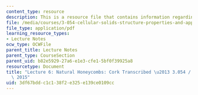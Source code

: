 ```yaml
---
content_type: resource
description: This is a resource file that contains information regarding lecture 6.
file: /media/courses/3-054-cellular-solids-structure-properties-and-applications-spring-2015/3df67bddc1c138f2e325e139ce0109cc_MIT3_054S15_L6_cork_trans.pdf
file_type: application/pdf
learning_resource_types:
- Lecture Notes
ocw_type: OCWFile
parent_title: Lecture Notes
parent_type: CourseSection
parent_uid: b82e5929-27a6-e1e3-cfe1-5bf0f39925a8
resourcetype: Document
title: "Lecture 6: Natural Honeycombs: Cork Transcribed \u2013 3.054 / 3.36 Spring\
  \ 2015"
uid: 3df67bdd-c1c1-38f2-e325-e139ce0109cc
---
```

